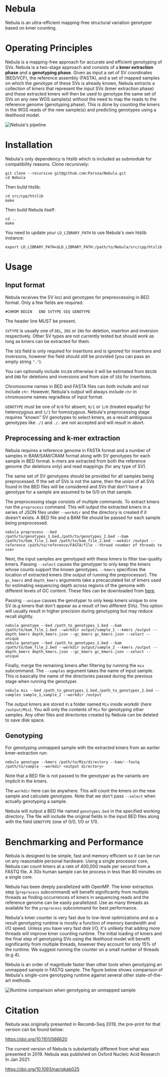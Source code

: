 # Nebula

Nebula is an ultra-efficient mapping-free structural variation genotyper based on kmer counting.

# Operating Principles

Nebula is a mapping-free approach for accurate and efficient genotyping of SVs. Nebula is a two-stage approach and consists of a **kmer extraction phase** and a **genotyping phase**. Given as input a set of SV coordinates (BED/VCF), the  reference assembly (FASTA), and a set of mapped samples on which the genotype of these SVs is already known, Nebula extracts a collection of kmers that represent the input SVs (kmer extraction phase) and these extracted kmers will then be used to genotype the same set of SVs on any new WGS sample(s) without the need to map the reads to the reference genome (genotyping phase). This is done by counting the kmers in the WGS reads of the new sample(s) and predicting genotypes using a likelihood model. 

![Nebula's pipeline](assets/Pipeline.png)

# Installation

Nebula's only dependency is htslib which is included as submodule for compatibility reasons. Clone recursively:

```
git clone --recursive git@github.com:Parsoa/Nebula.git
cd Nebula
```

Then build htslib:

```
cd src/cpp/htslib
make
```

Then build Nebula itself:

```
cd ..
make
```

You need to update your `LD_LIBRARY_PATH` to use Nebula's own htslib instance:

```
export LD_LIBRARY_PATH=$LD_LIBRARY_PATH:/path/to/Nebula/src/cpp/htslib
```

# Usage

## Input format

Nebula receives the SV loci and genotypes for prepreocessing in BED format. Only a few fields are required:

```
#CHROM BEGIN   END SVTYPE SEQ GENOTYPE
```

The header line MUST be present.

`SVTYPE` is usually one of `DEL`, `INS` or `INV` for deletion, insertion and inversion respectively. Other SV types are not currently tested but should work as long as kmers can be extracted for them.

The `SEQ` field is only required for insertions and is ignored for insertions and inversions, however the field should still be provided (you can pass an empty string `"."`).

You can optionally include `SVLEN` otherwise it will be estimated from `BEGIN` and `END` for  deletions and inversions and from size of `SEQ` for insertions.

Chromosome names in BED and FASTA files can both include and not include `chr`. However, Nebula's output will always include `chr` in chromosome names regradless of input format.

`GENOTYPE` must be one of `0/0` for absent, `0/1` or `1/0` (treated equally) for heterozygous and `1/1` for homozygous. Nebula's preprocessing stage requires "known" SV genotypes to select kmers, as a result ambiguous genotypes like `./1` and `./.` are not accepted and will result in abort.

## Preprocessing and k-mer extraction 

Nebula requires a reference genome in FASTA format and a number of samples in BAM/SAM/CRAM format along with SV genotypes for each sample in BED format. k-mers are extracted from both the reference genome (for deletions only) and read mappings (for any type of SV).

The same set of SV genotypes should be provided for all samples being preprocessed. If the set of SVs is not the same, then the union of all SVs found in the BED files will be considered and SVs that don't have a genotype for a sample are assumed to be 0/0 on that sample.

The preprocessing stage consists of multiple commands. To extract kmers run the `preprocess` command. This will output the extracted kmers in a series of JSON files under `--workdir` and the directory is created if it doesn't exists. A BED file and a BAM file should be passed for each sample being preprocessed.

```
nebula preprocess --bed /path/to/genotypes_1.bed,/path/to/genotypes_2.bed --bam /path/to/bam_file_1.bed /path/to/bam_file_2.bed --wokdir /output --reference /path/to/reference/FASTA/file --thread <number of threads to use>
```

Next, the input samples are genotyped with these kmers to filter low-quality kmers. Passing `--select` causes the genotyper to only keep the kmers whose counts support the known genotypes. `--kmers` specifices the location of extracted kmers (the output of running the preprocessor). The `gc_kmers` and `depth_kmers` arguments take a precaculated list of kmers used for estimating sequencing depth across regions of the genome with different levels of GC content. These files can be downloaded from [here](https://github.com/Parsoa/Nebula/tree/master/experiments/kmers).

Passing `--unique` causes the genotyper to only keep kmers unique to one SV (e.g kmers that don't appear as a result of two different SVs). This option will usually result in higher precision during genotyping but may reduce recall slightly.

```
nebula genotype --bed /path_to_genotypes_1.bed --bam /path/to/bam_file_1.bed --workdir output/sample_1 --kmers /output --depth_kmers depth_kmers.json --gc_kmers gc_kmers.json --select --unique
nebula genotype --bed /path_to_genotypes_2.bed --bam /path/to/bam_file_2.bed --workdir output/sample_2 --kmers /output --depth_kmers depth_kmers.json --gc_kmers gc_kmers.json --select --unique
```

Finally, merge the remaining kmers after filtering by running the `mix` subcommand. The `--samples` argument takes the name of input sample. This is basically the name of the directories passed during the previous stage when running the genotyper.

```
nebula mix --bed /path_to_genotypes_1.bed,/path_to_genotypes_2.bed --samples sample_1,sample_2 --workdir /output
```

The output kmers are stored in a folder named `Mix` inside workdir (here `/output/Mix`). You will only the contents of `Mix` for genotyping other samples. Any other files and directories created by Nebula can be deleted to save disk space.

## Genotyping

For genotyping unmapped sample with the extracted kmers from an earlier kmer-extraction run:

```
nebula genotype --kmers /path/to/Mix/directory --bam/--fastq /path/to/sample --workdir <output directory>
```

Note that a BED file is not passed to the genotyper as the variants are implicit in the kmers. 

The `workdir` here can be anywhere. This will count the kmers on the new sample and calculate genotypes. Note that we don't pass `--select` when actually genotyping a sample.

Nebula will output a BED file named `genotypes.bed` in the specified working directory. The file will include the original fields in the input BED files along with the field `GENOTYPE` (one of 0/0, 1/0 or 1/1). 

# Benchmarking and Performance

Nebula is designed to be simple, fast and memory efficient so it can be run on any reasonable personal hardware. Using a single processor core, Nebula can count kmers at a rate of 400,000 reads per second from a FASTQ file. A 30x human sample can be process in less than 80 minutes on a single core.

Nebula has been deeply parallelized with OpenMP. The kmer extraction step (`preprocess` subcommand) will benefit significantly from multiple threads as finding occurrences of kmers in sequencing reads and the reference genome can be easily parallelized. Use as many threads as available for the `preprocess` subcommand for best performance.

Nebula's kmer counter is very fast due to low-level optimizations and as a result genotyping runtime is mostly a function of memory bandwidth and I/O speed. Unless you have very fast disk I/O, it's unlikely that adding more threads will improve kmer counting runtime. The initial loading of kmers and the final step of genotyping SVs using the likelihood model will benefit significantly from multiple threads, however they account for only 15% of the runtime. We suggest running the counter on a small number of threads (e.g 4).

Nebula is an order of magnitude faster than other tools when genotyping an unmapped sample in FASTQ sample. The figure below shows comparison of Nebula's single-core genotyping runtime against several other state-of-the-art methods.

![Runtime comparison when genotyping an unmapped sample](assets/Runtime.png)

# Citation

Nebula was originally presented in Recomb-Seq 2019, the pre-print for that version can be found below:

https://doi.org/10.1101/566620

The current version of Nebula is substantially different from what was presented in 2019. Nebula was published on Oxford Nucleic Acid Research In Jan 2021:

https://doi.org/10.1093/nar/gkab025
